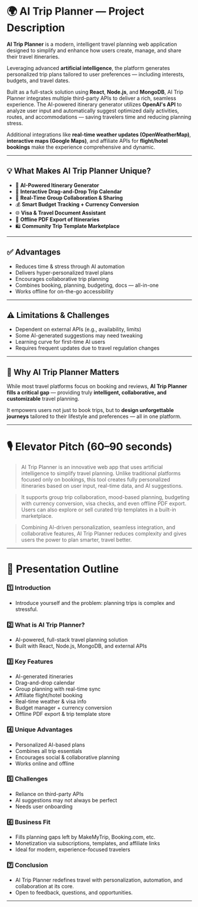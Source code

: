 
# 🌍 AI Trip Planner — Project Description

**AI Trip Planner** is a modern, intelligent travel planning web application designed to simplify and enhance how users create, manage, and share their travel itineraries.

Leveraging advanced **artificial intelligence**, the platform generates personalized trip plans tailored to user preferences — including interests, budgets, and travel dates.

Built as a full-stack solution using **React**, **Node.js**, and **MongoDB**, AI Trip Planner integrates multiple third-party APIs to deliver a rich, seamless experience. The AI-powered itinerary generator utilizes **OpenAI's API** to analyze user input and automatically suggest optimized daily activities, routes, and accommodations — saving travelers time and reducing planning stress.

Additional integrations like **real-time weather updates (OpenWeatherMap)**, **interactive maps (Google Maps)**, and affiliate APIs for **flight/hotel bookings** make the experience comprehensive and dynamic.

---

## 💡 What Makes AI Trip Planner Unique?

- 🧠 **AI-Powered Itinerary Generator**  
- 📅 **Interactive Drag-and-Drop Trip Calendar**  
- 👥 **Real-Time Group Collaboration & Sharing**  
- 💰 **Smart Budget Tracking + Currency Conversion**  
- 🌐 **Visa & Travel Document Assistant**  
- 📄 **Offline PDF Export of Itineraries**  
- 🛍 **Community Trip Template Marketplace**

---

## ✅ Advantages

- Reduces time & stress through AI automation  
- Delivers hyper-personalized travel plans  
- Encourages collaborative trip planning  
- Combines booking, planning, budgeting, docs — all-in-one  
- Works offline for on-the-go accessibility

---

## ⚠️ Limitations & Challenges

- Dependent on external APIs (e.g., availability, limits)  
- Some AI-generated suggestions may need tweaking  
- Learning curve for first-time AI users  
- Requires frequent updates due to travel regulation changes

---

## 📌 Why AI Trip Planner Matters

While most travel platforms focus on booking and reviews, **AI Trip Planner fills a critical gap** — providing truly **intelligent, collaborative, and customizable** travel planning.

It empowers users not just to book trips, but to **design unforgettable journeys** tailored to their lifestyle and preferences — all in one platform.

---

# 🎙 Elevator Pitch (60–90 seconds)

> AI Trip Planner is an innovative web app that uses artificial intelligence to simplify travel planning. Unlike traditional platforms focused only on bookings, this tool creates fully personalized itineraries based on user input, real-time data, and AI suggestions.

> It supports group trip collaboration, mood-based planning, budgeting with currency conversion, visa checks, and even offline PDF export. Users can also explore or sell curated trip templates in a built-in marketplace.

> Combining AI-driven personalization, seamless integration, and collaborative features, AI Trip Planner reduces complexity and gives users the power to plan smarter, travel better.

---

# 🧩 Presentation Outline

### 1️⃣ Introduction
- Introduce yourself and the problem: planning trips is complex and stressful.

### 2️⃣ What is AI Trip Planner?
- AI-powered, full-stack travel planning solution  
- Built with React, Node.js, MongoDB, and external APIs

### 3️⃣ Key Features
- AI-generated itineraries  
- Drag-and-drop calendar  
- Group planning with real-time sync  
- Affiliate flight/hotel booking  
- Real-time weather & visa info  
- Budget manager + currency conversion  
- Offline PDF export & trip template store

### 4️⃣ Unique Advantages
- Personalized AI-based plans  
- Combines all trip essentials  
- Encourages social & collaborative planning  
- Works online and offline

### 5️⃣ Challenges
- Reliance on third-party APIs  
- AI suggestions may not always be perfect  
- Needs user onboarding

### 6️⃣ Business Fit
- Fills planning gaps left by MakeMyTrip, Booking.com, etc.  
- Monetization via subscriptions, templates, and affiliate links  
- Ideal for modern, experience-focused travelers

### 7️⃣ Conclusion
- AI Trip Planner redefines travel with personalization, automation, and collaboration at its core.  
- Open to feedback, questions, and opportunities.

---
